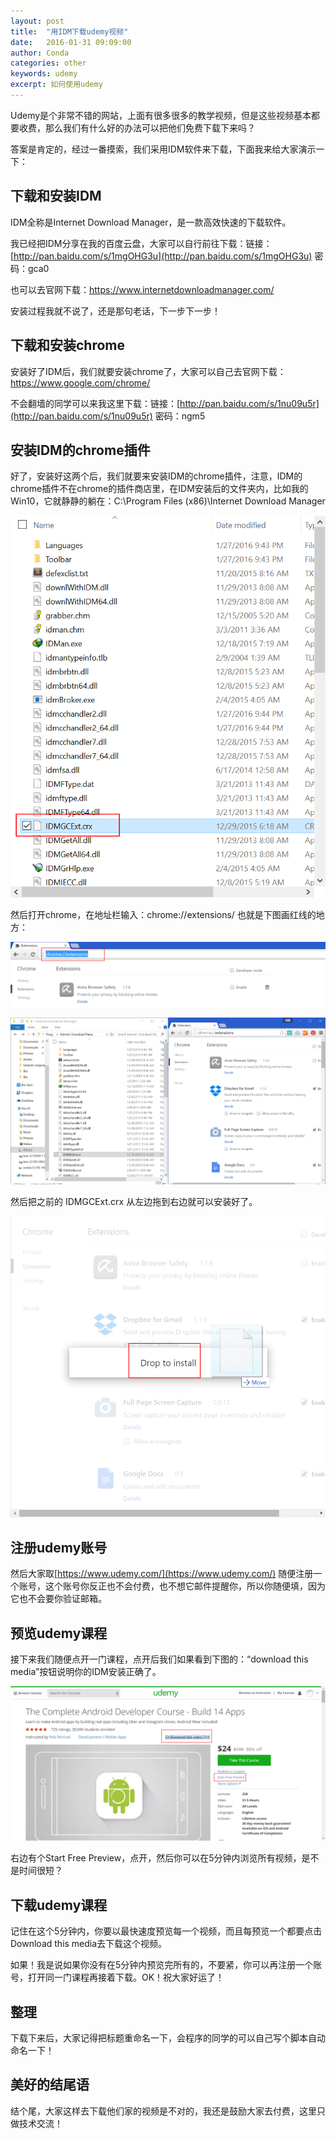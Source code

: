 ```yaml
---
layout: post
title:  "用IDM下载udemy视频"
date:   2016-01-31 09:09:00
author: Conda
categories: other
keywords: udemy
excerpt: 如何使用udemy
---
```


Udemy是个非常不错的网站，上面有很多很多的教学视频，但是这些视频基本都要收费，那么我们有什么好的办法可以把他们免费下载下来吗？

答案是肯定的，经过一番摸索，我们采用IDM软件来下载，下面我来给大家演示一下：

## 下载和安装IDM

IDM全称是Internet Download Manager，是一款高效快速的下载软件。

我已经把IDM分享在我的百度云盘，大家可以自行前往下载：链接：[http://pan.baidu.com/s/1mgOHG3u](http://pan.baidu.com/s/1mgOHG3u) 密码：gca0

也可以去官网下载：https://www.internetdownloadmanager.com/

安装过程我就不说了，还是那句老话，下一步下一步！

## 下载和安装chrome

安装好了IDM后，我们就要安装chrome了，大家可以自己去官网下载：https://www.google.com/chrome/

不会翻墙的同学可以来我这里下载：链接：[http://pan.baidu.com/s/1nu09u5r](http://pan.baidu.com/s/1nu09u5r) 密码：ngm5

## 安装IDM的chrome插件

好了，安装好这两个后，我们就要来安装IDM的chrome插件，注意，IDM的chrome插件不在chrome的插件商店里，在IDM安装后的文件夹内，比如我的Win10，它就静静的躺在：C:\Program Files (x86)\Internet Download Manager

![IDM的chrome插件位置](/img/post/2016-01-31-use-IDM-download-udemy-video/1.png)

然后打开chrome，在地址栏输入：chrome://extensions/ 也就是下图画红线的地方：

![chrome地址栏](/img/post/2016-01-31-use-IDM-download-udemy-video/2.png)

![chrome地址栏](/img/post/2016-01-31-use-IDM-download-udemy-video/3.png)

然后把之前的 IDMGCExt.crx 从左边拖到右边就可以安装好了。

![chrome地址栏](/img/post/2016-01-31-use-IDM-download-udemy-video/4.png)

## 注册udemy账号

然后大家取[https://www.udemy.com/](https://www.udemy.com/) 随便注册一个账号，这个账号你反正也不会付费，也不想它邮件提醒你，所以你随便填，因为它也不会要你验证邮箱。

## 预览udemy课程

接下来我们随便点开一门课程，点开后我们如果看到下图的：“download this media”按钮说明你的IDM安装正确了。

![chrome地址栏](/img/post/2016-01-31-use-IDM-download-udemy-video/5.png)

右边有个Start Free Preview，点开，然后你可以在5分钟内浏览所有视频，是不是时间很短？

## 下载udemy课程

记住在这个5分钟内，你要以最快速度预览每一个视频，而且每预览一个都要点击Download this media去下载这个视频。

如果！我是说如果你没有在5分钟内预览完所有的，不要紧，你可以再注册一个账号，打开同一门课程再接着下载。OK！祝大家好运了！

## 整理

下载下来后，大家记得把标题重命名一下，会程序的同学的可以自己写个脚本自动命名一下！

## 美好的结尾语

结个尾，大家这样去下载他们家的视频是不对的，我还是鼓励大家去付费，这里只做技术交流！
